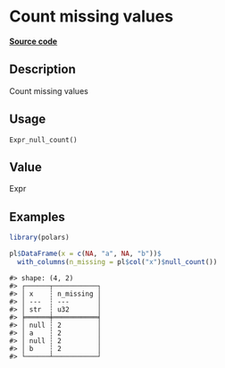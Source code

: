 

# Count missing values

[**Source code**](https://github.com/pola-rs/r-polars/tree/f1aede4d7d7f090c98651365a4120a8232503a4d/R/after-wrappers.R#L20)

## Description

Count missing values

## Usage

<pre><code class='language-R'>Expr_null_count()
</code></pre>

## Value

Expr

## Examples

``` r
library(polars)

pl$DataFrame(x = c(NA, "a", NA, "b"))$
  with_columns(n_missing = pl$col("x")$null_count())
```

    #> shape: (4, 2)
    #> ┌──────┬───────────┐
    #> │ x    ┆ n_missing │
    #> │ ---  ┆ ---       │
    #> │ str  ┆ u32       │
    #> ╞══════╪═══════════╡
    #> │ null ┆ 2         │
    #> │ a    ┆ 2         │
    #> │ null ┆ 2         │
    #> │ b    ┆ 2         │
    #> └──────┴───────────┘
